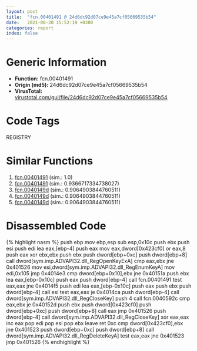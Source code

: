 ```yaml
---
layout: post
title:  "fcn.00401491 @ 24d6dc92d07ce9e45a7cf05669535b54"
date:   2021-08-30 15:52:19 +0300
categories: report
index: false
---
```


# Generic Information
- **Function:** fcn.00401491
- **Origin (md5):** 24d6dc92d07ce9e45a7cf05669535b54
- **VirusTotal:** [virustotal.com/gui/file/24d6dc92d07ce9e45a7cf05669535b54][virustotal_ref]

# Code Tags
<span class="tag" id="REGISTRY">REGISTRY</span>


# Similar Functions

1. [fcn.00401491][similar_1_ref] (sim.: 1.0)
2. [fcn.00401491][similar_2_ref] (sim.: 0.9366717334738027)
3. [fcn.0040149d][similar_3_ref] (sim.: 0.9064903844760511)
4. [fcn.0040149d][similar_4_ref] (sim.: 0.9064903844760511)
5. [fcn.0040149d][similar_5_ref] (sim.: 0.9064903844760511)


# Disassembled Code

{% highlight nasm %}
push ebp
mov ebp,esp
sub esp,0x10c
push ebx
push esi
push edi
lea eax,[ebp-4]
push eax
mov eax,dword[0x423cf0]
or eax,8
push eax
xor ebx,ebx
push ebx
push dword[ebp+0xc]
push dword[ebp+8]
call dword[sym.imp.ADVAPI32.dll_RegOpenKeyExA]
cmp eax,ebx
jne 0x401526
mov esi,dword[sym.imp.ADVAPI32.dll_RegEnumKeyA]
mov edi,0x105
jmp 0x4014e3
cmp dword[ebp+0x10],ebx
jne 0x40151a
push ebx
lea eax,[ebp-0x10c]
push eax
push dword[ebp-4]
call fcn.00401491
test eax,eax
jne 0x4014f5
push edi
lea eax,[ebp-0x10c]
push eax
push ebx
push dword[ebp-4]
call esi
test eax,eax
je 0x4014ca
push dword[ebp-4]
call dword[sym.imp.ADVAPI32.dll_RegCloseKey]
push 4
call fcn.0040592c
cmp eax,ebx
je 0x40152d
push ebx
push dword[0x423cf0]
push dword[ebp+0xc]
push dword[ebp+8]
call eax
jmp 0x401526
push dword[ebp-4]
call dword[sym.imp.ADVAPI32.dll_RegCloseKey]
xor eax,eax
inc eax
pop edi
pop esi
pop ebx
leave 
ret 0xc
cmp dword[0x423cf0],ebx
jne 0x401523
push dword[ebp+0xc]
push dword[ebp+8]
call dword[sym.imp.ADVAPI32.dll_RegDeleteKeyA]
test eax,eax
jne 0x401523
jmp 0x401526
{% endhighlight %}


[similar_1_ref]: /report/fcn.00401491@ca0b3b300c37cf83aa8195cdd053964b
[similar_2_ref]: /report/fcn.00401491@e1c1647e2a46cfd9190abde0e66f29f3
[similar_3_ref]: /report/fcn.0040149d@e7f0482c425f7bc9cd320f60c1cfa28c
[similar_4_ref]: /report/fcn.0040149d@a80355b9dc44bcf04d9725001d7455b7
[similar_5_ref]: /report/fcn.0040149d@fc08a944a357dc216338592f13f65b60
[virustotal_ref]: https://www.virustotal.com/gui/file/24d6dc92d07ce9e45a7cf05669535b54